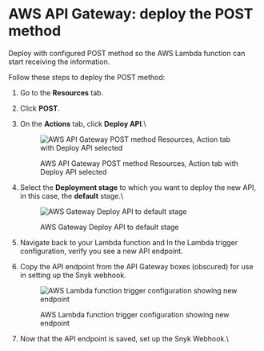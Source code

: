 # AWS API Gateway: deploy the POST method

Deploy with configured POST method so the AWS Lambda function can start receiving the information.

Follow these steps to deploy the POST method:

1. Go to the **Resources** tab.
2. Click **POST**.
3.  On the **Actions** tab, click **Deploy API**.\


    <figure><img src="https://lh3.googleusercontent.com/MVnbbBF4_quh1tD-sWln5t7RdNn6kui43IRi_KHshS-jKEDVkFmsf9IpAI7Ly1Eo6ZPLnVx3WTZJ13qJdTKPWm9vr2FU1ERamyAo7N1-687QeGswSozAvB9eo8oyafqCdoDxt4nlGSDZBoyh2zf6ONWZDnN656UyodXV07glWvxCfBlkfPf7Sz8HLg" alt="AWS API Gateway POST method Resources, Action tab with Deploy API selected"><figcaption><p>AWS API Gateway POST method Resources, Action tab with Deploy API selected</p></figcaption></figure>
4.  Select the **Deployment stage** to which you want to deploy the new API, in this case, the **default** stage.\


    <figure><img src="https://lh6.googleusercontent.com/xiLxfQ4yO5vb39TKW84JQe8X05sZ01stYMXtY9H8w-V2vad54nEtBI94mYQBUnGGMrmp0aEiMrn5OA9xtDnqH3BjS1UyrE0Bxsx6-Oui3XW5vxi15x0AN-rMZCWHgi2NEhNxOc-PkYbpFCJLn6n88wfDetGwi19ka0ZojM2cNLyEjeGPugScFtAcww" alt="AWS Gateway Deploy API to default stage"><figcaption><p>AWS Gateway Deploy API to default stage</p></figcaption></figure>
5. Navigate back to your Lambda function and In the Lambda trigger configuration, verify you see a new API endpoint.
6.  Copy the API endpoint from the API Gateway boxes (obscured) for use in setting up the Snyk webhook.

    <figure><img src="https://lh4.googleusercontent.com/EOoL3PCnKMj0HI6jkRdVsE44DwAcnFN8M8jM3Obp_FA5AXTryIHTMtGn66LlSTquVfH__0wVfjKV5bUTCxwgJzClgcdPqFTrtaq57NCd-eKBoSgFFHN49Fdqw8OsBLQai5pFsGQwGhcNpqIeto4fmXozicUeJ2A25wkh81HVmxrQH53IS-oEZZTlmQ" alt="AWS Lambda function trigger configuration showing new endpoint"><figcaption><p>AWS Lambda function trigger configuration showing new endpoint</p></figcaption></figure>
7. Now that the API endpoint is saved, set up the Snyk Webhook.\
